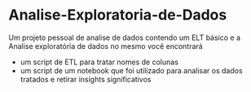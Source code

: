 # Analise-Exploratoria-de-Dados
Um projeto pessoal de analise de dados contendo um ELT básico e a Analise exploratória de dados no mesmo você encontrará 
* um script de ETL para tratar nomes de colunas
* um script de um notebook que foi utilizado para analisar os dados tratados e retirar insights significativos
